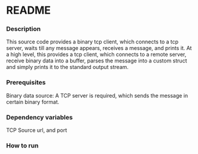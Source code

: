 # README

### Description
This source code provides a binary tcp client, which connects to a tcp server, waits till any message appears, receives a message, and prints it.
At a high level, this provides a tcp client, which connects to a remote server, receive binary data into a buffer, parses the message into a custom struct and simply prints it to the standard output stream.

### Prerequisites
Binary data source: A TCP server is required, which sends the message in certain binary format.

### Dependency variables
TCP Source url, and port

### How to run
<TBD>
